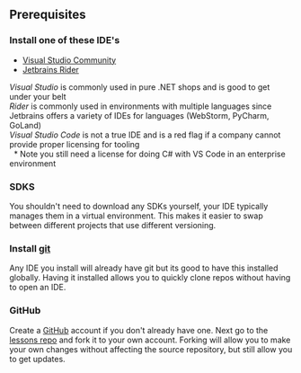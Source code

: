 ## Prerequisites
### Install one of these IDE's
  * [Visual Studio Community](https://visualstudio.microsoft.com/vs/community/)
  * [Jetbrains Rider](https://www.jetbrains.com/rider/download/#section=windows)
  
*Visual Studio* is commonly used in pure .NET shops and is good to get under your belt  
*Rider* is commonly used in environments with multiple languages since Jetbrains offers a variety of IDEs for languages (WebStorm, PyCharm, GoLand)  
*Visual Studio Code* is not a true IDE and is a red flag if a company cannot provide proper licensing for tooling  
&nbsp; *  Note you still need a license for doing C# with VS Code in an enterprise environment 

### SDKS
You shouldn't need to download any SDKs yourself, your IDE typically manages them in a virtual environment. This makes it easier to swap between different projects that use different versioning.

### Install [git](https://git-scm.com/)
Any IDE you install will already have git but its good to have this installed globally. Having it installed allows you to quickly clone repos without having to open an IDE.

### GitHub
Create a [GitHub](https://github.com/) account if you don't already have one. Next go to the [lessons repo](https://github.com/hollowbytes/hollow-bytes-lessons) and fork it to your own account. Forking will allow you to make your own changes without affecting the source repository, but still allow you to get updates.